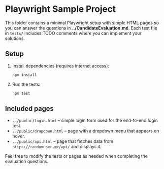 # Playwright Sample Project

This folder contains a minimal Playwright setup with simple HTML pages so you can answer the questions in **../CandidateEvaluation.md**. Each test file in `tests/` includes TODO comments where you can implement your solutions.

## Setup

1. Install dependencies (requires internet access):
   ```bash
   npm install
   ```
2. Run the tests:
   ```bash
   npm test
   ```

## Included pages

- `../public/login.html` – simple login form used for the end-to-end login test.
- `../public/dropdown.html` – page with a dropdown menu that appears on hover.
- `../public/api.html` – page that fetches data from `https://randomuser.me/api/` and displays it.

Feel free to modify the tests or pages as needed when completing the evaluation questions.
